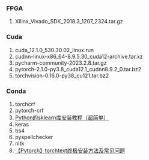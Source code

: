### FPGA
1. Xilinx_Vivado_SDK_2018.3_1207_2324.tar.gz

### Cuda
1. cuda_12.1.0_530.30.02_linux.run
2. cudnn-linux-x86_64-8.9.5.30_cuda12-archive.tar.xz
3. pycharm-community-2023.2.8.tar.gz
4. pytorch-2.1.0-py3.8_cuda12.1_cudnn8.9.2_0.tar.bz2
5. torchvision-0.16.0-py38_cu121.tar.bz2



### Conda
1. torchcrf
2. pytorch-crf
3. [Python的sklearn库安装教程（超简单）](https://blog.csdn.net/2301_77836489/article/details/138615618)
4. keras
5. bs4
6. pyspellchecker
7. nltk
8. [【Pytorch】torchtext终极安装方法及常见问题](https://blog.csdn.net/zuoli_/article/details/129270408)
